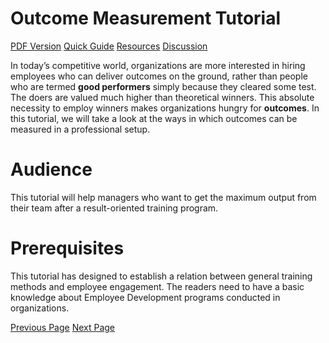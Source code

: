 # Outcome Measurement Tutorial
[PDF Version](../outcome_measurement/outcome_measurement_pdf_version.md)
[Quick Guide](../outcome_measurement/outcome_measurement_quick_guide.md)
[Resources](../outcome_measurement/outcome_measurement_useful_resources.md)
[Discussion](../outcome_measurement/outcome_measurement_discussion.md)

In today’s competitive world, organizations are more interested in hiring employees who can deliver outcomes on the ground, rather than people who are termed **good performers** simply because they cleared some test. The doers are valued much higher than theoretical winners. This absolute necessity to employ winners makes organizations hungry for **outcomes**. In this tutorial, we will take a look at the ways in which outcomes can be measured in a professional setup.

# Audience
This tutorial will help managers who want to get the maximum output from their team after a result-oriented training program.

# Prerequisites
This tutorial has designed to establish a relation between general training methods and employee engagement. The readers need to have a basic knowledge about Employee Development programs conducted in organizations.


[Previous Page](../outcome_measurement/index.md) [Next Page](../outcome_measurement/outcome_measurement_introduction.md) 
